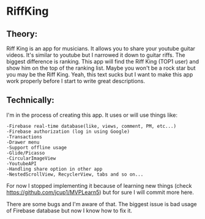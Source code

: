 # RiffKing
<h2>Theory:</h2>
    
  Riff King is an app for musicians. It allows you to share your youtube guitar videos.
  It's similar to youtube but I narrowed it down to guitar riffs. The biggest difference is ranking.
  This app will find the Riff King (TOP1 user) and show him on the top of the ranking list. 
  Maybe you won't be a rock star but you may be the Riff King. Yeah, this text sucks but I want to make this 
  app work properly before I start to write great descriptions.
  
<h2>Technically:</h2>
  
  I'm in the process of creating this app. It uses or will use things like: 
    
    -Firebase real-time database(like, views, comment, PM, etc...)
    -Firebase authorization (log in using Google)
    -Transactions
    -Drawer menu
    -Support offline usage
    -Glide/Picasso
    -CircularImageView
    -YoutubeAPI
    -Handling share option in other app
    -NestedScrollView, RecyclerView, tabs and so on...
     
   For now I stopped implementing it because of learning new things (check https://github.com/jcup1/MVPLearn5) 
   but for sure I will commit more here. 
     
   There are some bugs and I'm aware of that. The biggest issue is bad usage of Firebase database but now I know how to fix it.
